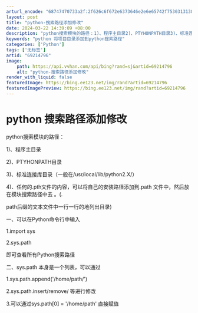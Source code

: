 ```yaml
---
arturl_encode: "68747470733a2f:2f626c6f672e6373646e2e6e65742f75303131383633323036:2f61727469636c652f64657461696c732f3639323134373936"
layout: post
title: "python-搜索路径添加修改"
date: 2024-03-22 14:39:09 +08:00
description: "python搜索模块的路径：1)、程序主目录2)、PTYHONPATH目录3)、标准连接库目录（一般"
keywords: "python 将项目目录添加到python搜索路径"
categories: ['Python']
tags: ['无标签']
artid: "69214796"
image:
    path: https://api.vvhan.com/api/bing?rand=sj&artid=69214796
    alt: "python-搜索路径添加修改"
render_with_liquid: false
featuredImage: https://bing.ee123.net/img/rand?artid=69214796
featuredImagePreview: https://bing.ee123.net/img/rand?artid=69214796
---
```


# python 搜索路径添加修改

python搜索模块的路径：
  

1)、程序主目录
  

2)、PTYHONPATH目录
  

3)、标准连接库目录（一般在/usr/local/lib/python2.X/）
  

4)、任何的.pth文件的内容，可以将自己的安装路径添加到.path 文件中，然后放在模块搜索路径中去 。(.

path后缀的文本文件中一行一行的地列出目录)
  

一、可以在Python命令行中输入

1.import sys

2.sys.path

即可查看所有Python搜索路径

二、sys.path 本身是一个列表，可以通过

1.sys.path.append('/home/path/')

2.sys.path.insert/remove/ 等进行修改

3.可以通过sys.path[0] = '/home/path' 直接赋值